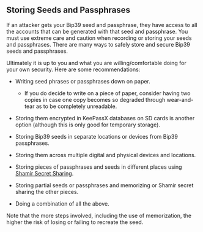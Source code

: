 ## Storing Seeds and Passphrases

If an attacker gets your Bip39 seed and passphrase, they have access to all the accounts that can be generated with that seed and passphrase. You must use extreme care and caution when recording or storing your seeds and passphrases. There are many ways to safely store and secure Bip39 seeds and passphrases.

Ultimately it is up to you and what you are willing/comfortable doing for your own security. Here are some recommendations:

- Writing seed phrases or passphrases down on paper.

    - If you do decide to write on a piece of paper, consider having two copies in case one copy becomes so degraded through wear-and-tear as to be completely unreadable.

    
- Storing them encrypted in KeePassX databases on SD cards is another option (although this is only good for temporary storage).

- Storing Bip39 seeds in separate locations or devices from Bip39 passphrases.

- Storing them across multiple digital and physical devices and locations.

- Storing pieces of passphrases and seeds in different places using [Shamir Secret Sharing](https://en.wikipedia.org/wiki/Shamir%27s_Secret_Sharing).

- Storing partial seeds or passphrases and memorizing or Shamir secret sharing the other pieces.

- Doing a combination of all the above.

Note that the more steps involved, including the use of memorization, the higher the risk of losing or failing to recreate the seed.